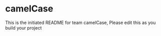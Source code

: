 # camelCase
This is the initiated README for team camelCase, Please edit this as you build your project
